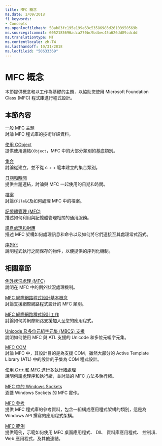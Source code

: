 ```yaml
---
title: MFC 概念
ms.date: 1/09/2018
f1_keywords:
- Concepts
ms.openlocfilehash: 58ab83fc195e199a63c53586983d26103950569b
ms.sourcegitcommit: 6052185696adca270bc9bdbec45a626dd89cdcdd
ms.translationtype: MT
ms.contentlocale: zh-TW
ms.lasthandoff: 10/31/2018
ms.locfileid: "50633369"
---
```

# <a name="mfc-concepts"></a>MFC 概念

本節提供概念和以工作為基礎的主題，以協助您使用 Microsoft Foundation Class (MFC) 程式庫進行程式設計。

## <a name="in-this-section"></a>本節內容

[一般 MFC 主題](../mfc/general-mfc-topics.md)<br/>
討論 MFC 程式庫的技術詳細資料。

[使用 CObject](../mfc/using-cobject.md)<br/>
提供使用連結`CObject`，MFC 中的大部分類別的基底類別。

[集合](../mfc/collections.md)<br/>
討論從建立，並不從 c + + 範本建立的集合類別。

[日期和時間](../atl-mfc-shared/date-and-time.md)<br/>
提供主題連結，討論與 MFC 一起使用的日期和時間。

[檔案](../mfc/files-in-mfc.md)<br/>
討論`CFile`以及如何處理 MFC 中的檔案。

[記憶體管理 (MFC)](../mfc/memory-management.md)<br/>
描述如何利用與記憶體管理相關的通用服務。

[訊息處理和對應](../mfc/message-handling-and-mapping.md)<br/>
描述 MFC 架構如何處理訊息和命令以及如何將它們連接至其處理常式函式。

[序列化](../mfc/serialization-in-mfc.md)<br/>
說明程式執行之間保存的物件，以便提供的序列化機制。

## <a name="related-sections"></a>相關章節

[例外狀況處理 (MFC)](../mfc/exception-handling-in-mfc.md)<br/>
說明在 MFC 中的例外狀況處理機制。

[MFC 網際網路程式設計基本概念](../mfc/mfc-internet-programming-basics.md)<br/>
討論支援網際網路程式設計的 MFC 類別。

[MFC 網際網路程式設計工作](../mfc/mfc-internet-programming-tasks.md)<br/>
討論如何將網際網路支援加入至您的應用程式。

[Unicode 及多位元組字元集 (MBCS) 支援](../atl-mfc-shared/unicode-and-multibyte-character-set-mbcs-support.md)<br/>
說明如何使用 MFC 與 ATL 支援的 Unicode 和多位元組字元集。

[MFC COM](../mfc/mfc-com.md)<br/>
討論 MFC 中，其設計目的是為支援 COM，雖然大部分的 Active Template Library (ATL) 中的設計的子集為 COM 程式設計。

[使用 C++ 和 MFC 進行多執行緒處理](../parallel/multithreading-with-cpp-and-mfc.md)<br/>
說明何謂處理序和執行緒，並討論的 MFC 方法多執行緒。

[MFC 中的 Windows Sockets](../mfc/windows-sockets.md)<br/>
涵蓋 Windows Sockets 的 MFC 實作。

[MFC 參考](../mfc/mfc-desktop-applications.md)<br/>
提供 MFC 程式庫的參考資料，包含一組構成應用程式架構的類別，這是為 Windows API 撰寫的應用程式架構。

[MFC 範例](../visual-cpp-samples.md)<br/>
提供範例，示範如何使用 MFC 桌面應用程式、 Dll、 資料庫應用程式、 控制項、 Web 應用程式，及其他連結。
